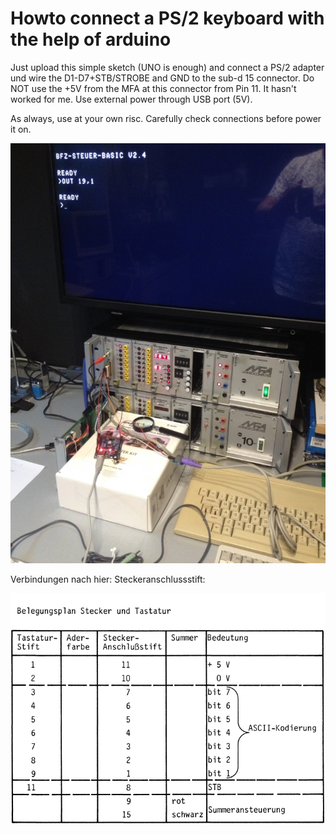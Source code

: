 # Howto connect a PS/2 keyboard with the help of arduino

Just upload this simple sketch (UNO is enough) and connect a PS/2 adapter und wire the D1-D7+STB/STROBE and GND to the sub-d 15 connector.
Do NOT use the +5V from the MFA at this connector from Pin 11. It hasn't worked for me. Use external power through USB port (5V).

As always, use at your own risc. Carefully check connections before power it on.

![ps2-kb](https://github.com/petersieg/MFA/blob/master/ps2-kb/ps-kb-2.JPG)

Verbindungen nach hier: Steckeranschlussstift:

![pins](https://github.com/petersieg/MFA/blob/master/ps2-kb/Pin%20Belegung.png)
